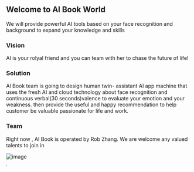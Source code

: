 
## Welcome to  AI Book World

We will provide powerful AI tools based on your face recognition and background to expand your knowledge and skills

### Vision

AI is your rolyal friend  and you can team with her to chase the future of life!

### Solution
 Al Book team is going to design human  twin- assistant AI app machine that uses the fresh AI and cloud technology about face recognition and continuous  verbal(30 seconds)valence  to  evaluate your emotion and your weakness. then provide the useful and happy recommendation to help customer be valuable passionate for life and work.     
### Team

Right now , AI Book is operated by Rob Zhang. We are welcome any valued talents to join in 

![image](https://www.aibook.io/thumbnail.png)

<img src="https://www.aibook.io/thumbnail.png" alt="" style="max-width:30%; border: 1px solid grey;"/> 
